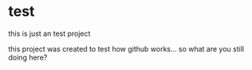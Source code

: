 # test
this is just an test project

this project was created to test how github works... so what are you still doing here?
